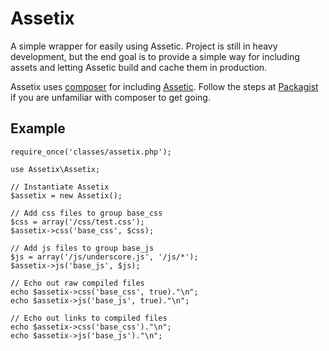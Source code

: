 # Assetix

A simple wrapper for easily using Assetic. Project is still in heavy development, but the
end goal is to provide a simple way for including assets and letting Assetic build and
cache them in production.

Assetix uses [composer](http://getcomposer.org/) for including
[Assetic](https://github.com/kriswallsmith/assetic). Follow the steps at
[Packagist](http://packagist.org/) if you are unfamiliar with composer to get going.

## Example

	require_once('classes/assetix.php');

	use Assetix\Assetix;

	// Instantiate Assetix
	$assetix = new Assetix();

	// Add css files to group base_css
	$css = array('/css/test.css');
	$assetix->css('base_css', $css);

	// Add js files to group base_js
	$js = array('/js/underscore.js', '/js/*');
	$assetix->js('base_js', $js);

	// Echo out raw compiled files
	echo $assetix->css('base_css', true)."\n";
	echo $assetix->js('base_js', true)."\n";

	// Echo out links to compiled files
	echo $assetix->css('base_css')."\n";
	echo $assetix->js('base_js')."\n";
